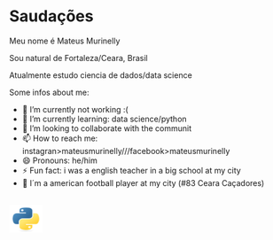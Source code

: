 # Saudações 
Meu nome é Mateus Murinelly

Sou natural de Fortaleza/Ceara, Brasil

Atualmente estudo ciencia de dados/data science



Some infos about me:
- 🔭 I’m currently not working :(
- 🌱 I’m currently learning: data science/python
- 👯 I’m looking to collaborate with the communit 
- 📫 How to reach me: instagran>mateusmurinelly///facebook>mateusmurinelly 
- 😄 Pronouns: he/him
- ⚡ Fun fact: i was a english teacher in a big school at my city 
- 🏈 I´m a american football player at my city (#83 Ceara Caçadores)


  
 <div style="display: inline_block"><br>
  <img align="center" alt="Rafa-Python" height="50" width="60" src="https://raw.githubusercontent.com/devicons/devicon/master/icons/python/python-original.svg">
 
</div>
